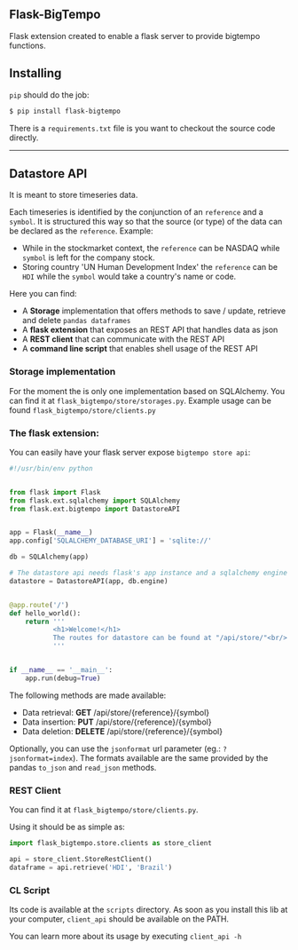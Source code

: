 Flask-BigTempo
--------------

Flask extension created to enable a flask server to provide bigtempo functions.

## Installing

`pip` should do the job:
```bash
$ pip install flask-bigtempo
```

There is a `requirements.txt` file is you want to checkout the source code directly.

-------------------------------------------------------------------------------

## Datastore API
It is meant to store timeseries data.

Each timeseries is identified by the conjunction of an `reference` and a `symbol`.
It is structured this way so that the source (or type) of the data can be declared as the `reference`.
Example:
- While in the stockmarket context, the `reference` can be NASDAQ while `symbol` is left for the company stock.
- Storing country 'UN Human Development Index' the `reference` can be `HDI` while the `symbol` would take a country's name or code.

Here you can find:

- A __Storage__ implementation that offers methods to save / update, retrieve and delete `pandas dataframes`
- A __flask extension__ that exposes an REST API that handles data as json
- A __REST client__ that can communicate with the REST API
- A __command line script__ that enables shell usage of the REST API

### Storage implementation
For the moment the is only one implementation based on SQLAlchemy.
You can find it at `flask_bigtempo/store/storages.py`.
Example usage can be found `flask_bigtempo/store/clients.py`


### The flask extension:
You can easily have your flask server expose `bigtempo store api`:
```python
#!/usr/bin/env python


from flask import Flask
from flask.ext.sqlalchemy import SQLAlchemy
from flask.ext.bigtempo import DatastoreAPI


app = Flask(__name__)
app.config['SQLALCHEMY_DATABASE_URI'] = 'sqlite://'

db = SQLAlchemy(app)

# The datastore api needs flask's app instance and a sqlalchemy engine
datastore = DatastoreAPI(app, db.engine)


@app.route('/')
def hello_world():
    return '''
           <h1>Welcome!</h1>
           The routes for datastore can be found at "/api/store/"<br/>
           '''


if __name__ == '__main__':
    app.run(debug=True)
```

The following methods are made available:

- Data retrieval: __GET__ /api/store/{reference}/{symbol}
- Data insertion: __PUT__ /api/store/{reference}/{symbol}
- Data deletion: __DELETE__ /api/store/{reference}/{symbol}

Optionally, you can use the `jsonformat` url parameter (eg.: `?jsonformat=index`).
The formats available are the same provided by the pandas `to_json` and `read_json` methods.


### REST Client
You can find it at `flask_bigtempo/store/clients.py`.

Using it should be as simple as:
```python
import flask_bigtempo.store.clients as store_client

api = store_client.StoreRestClient()
dataframe = api.retrieve('HDI', 'Brazil')
```


### CL Script
Its code is available at the `scripts` directory.
As soon as you install this lib at your computer, `client_api` should be available on the PATH.

You can learn more about its usage by executing `client_api -h`
